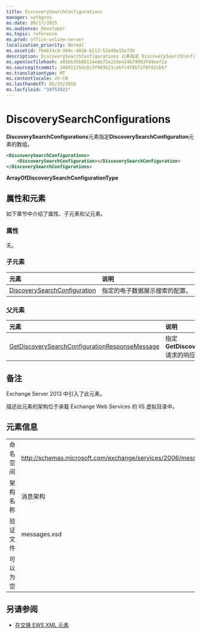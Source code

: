 ```yaml
---
title: DiscoverySearchConfigurations
manager: sethgros
ms.date: 09/17/2015
ms.audience: Developer
ms.topic: reference
ms.prod: office-online-server
localization_priority: Normal
ms.assetid: f04b14c9-384c-4016-b113-52a49e15e73b
description: DiscoverySearchConfigurations 元素指定 DiscoverySearchConfiguration 元素的数组。
ms.openlocfilehash: a95bb35b88114e8e72e22de424679993fd4eef2a
ms.sourcegitcommit: 34041125dc8c5f993b21cebfc4f8b72f0fd2cb6f
ms.translationtype: MT
ms.contentlocale: zh-CN
ms.lasthandoff: 06/25/2018
ms.locfileid: "19753922"
---
```

# <a name="discoverysearchconfigurations"></a>DiscoverySearchConfigurations

**DiscoverySearchConfigurations**元素指定**DiscoverySearchConfiguration**元素的数组。 
  
```XML
<DiscoverySearchConfigurations>
    <DiscoverySearchConfiguration></DiscoverySearchConfiguration>
</DiscoverySearchConfigurations>
```

 **ArrayOfDiscoverySearchConfigurationType**
## <a name="attributes-and-elements"></a>属性和元素

如下章节中介绍了属性、子元素和父元素。
  
### <a name="attributes"></a>属性

无。
  
### <a name="child-elements"></a>子元素

|**元素**|**说明**|
|:-----|:-----|
|[DiscoverySearchConfiguration](discoverysearchconfiguration.md) <br/> |指定的电子数据展示搜索的配置。  <br/> |
   
### <a name="parent-elements"></a>父元素

|**元素**|**说明**|
|:-----|:-----|
|[GetDiscoverySearchConfigurationResponseMessage](getdiscoverysearchconfigurationresponsemessage.md) <br/> |指定**GetDiscoverySearchConfiguration**请求的响应消息。  <br/> |
   
## <a name="remarks"></a>备注

Exchange Server 2013 中引入了此元素。
  
描述此元素的架构位于承载 Exchange Web Services 的 IIS 虚拟目录中。
  
## <a name="element-information"></a>元素信息

|||
|:-----|:-----|
|命名空间  <br/> |http://schemas.microsoft.com/exchange/services/2006/messages  <br/> |
|架构名称  <br/> |消息架构  <br/> |
|验证文件  <br/> |messages.xsd  <br/> |
|可以为空  <br/> ||
   
## <a name="see-also"></a>另请参阅

- [在交换 EWS XML 元素](ews-xml-elements-in-exchange.md)

